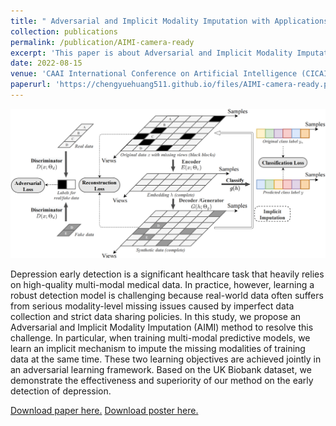 ```yaml
---
title: " Adversarial and Implicit Modality Imputation with Applications to Depression Early Detection"
collection: publications
permalink: /publication/AIMI-camera-ready
excerpt: 'This paper is about Adversarial and Implicit Modality Imputation with multi-modal representation learning via auto-encoding, clustering based on CPM-Net, adversarial networks and a feedback loop to resolve the modality-missing issue with application to UK Biobank database.'
date: 2022-08-15
venue: 'CAAI International Conference on Artificial Intelligence (CICAI)'
paperurl: 'https://chengyuehuang511.github.io/files/AIMI-camera-ready.pdf'
---
```

![An illustration of our AIMI method.](/images/AIMI_pic.png)

Depression early detection is a significant healthcare task that heavily relies on high-quality multi-modal medical data. In practice, however, learning a robust detection model is challenging because real-world data often suffers from serious modality-level missing issues caused by imperfect data collection and strict data sharing policies. In this study, we propose an Adversarial and Implicit Modality Imputation (AIMI) method to resolve this challenge. In particular, when training multi-modal predictive models, we learn an implicit mechanism to impute the missing modalities of training data at the same time. These two learning objectives are achieved jointly in an adversarial learning framework. Based on the UK Biobank dataset, we demonstrate the effectiveness and superiority of our method on the early detection of depression.

[Download paper here.](https://chengyuehuang511.github.io/files/AIMI-camera-ready.pdf)
[Download poster here.](https://chengyuehuang511.github.io/files/poster.pdf)

